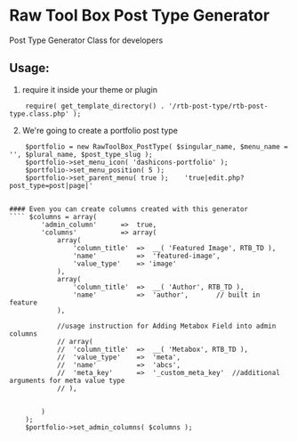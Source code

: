 # Raw Tool Box Post Type Generator
Post Type Generator Class for developers



## Usage:
1. require it inside your theme or plugin
````
	require( get_template_directory() . '/rtb-post-type/rtb-post-type.class.php' );
````

2. We're going to create a portfolio post type
````
	$portfolio = new RawToolBox_PostType( $singular_name, $menu_name = '', $plural_name, $post_type_slug );
	$portfolio->set_menu_icon( 'dashicons-portfolio' );
	$portfolio->set_menu_position( 5 );
	$portfolio->set_parent_menu( true );	'true|edit.php?post_type=post|page|'


#### Even you can create columns created with this generator
```` $columns = array(
		'admin_column'		=>	true,
		'columns'			=> array(
			array(
				'column_title'	=>	__( 'Featured Image', RTB_TD ),
				'name'			=>	'featured-image',
				'value_type'	=> 'image'
			),
			array(
				'column_title'	=>	__( 'Author', RTB_TD ),
				'name'			=>	'author',		// built in feature
			),

			//usage instruction for Adding Metabox Field into admin columns
			// array(
			// 	'column_title'	=>	__( 'Metabox', RTB_TD ),
			// 	'value_type'	=>	'meta',
			// 	'name'			=>	'abcs',
			// 	'meta_key'		=>	'_custom_meta_key'	//additional arguments for meta value type
			// ),


		)
	);
	$portfolio->set_admin_columns( $columns );




